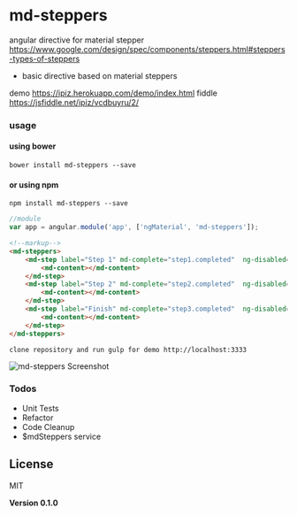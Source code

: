 # md-steppers
angular directive for material stepper
https://www.google.com/design/spec/components/steppers.html#steppers-types-of-steppers

  - basic directive based on material steppers

demo https://ipiz.herokuapp.com/demo/index.html
fiddle https://jsfiddle.net/ipiz/vcdbuyru/2/

### usage
####  using bower
```shell
bower install md-steppers --save
```
#### or using npm
```shell
npm install md-steppers --save
```
```javascript
//module
var app = angular.module('app', ['ngMaterial', 'md-steppers']);
```
```html
<!--markup-->
<md-steppers>
    <md-step label="Step 1" md-complete="step1.completed"  ng-disabled="step1.disabled">
        <md-content></md-content>
    </md-step>
    <md-step label="Step 2" md-complete="step2.completed"  ng-disabled="step2.disabled">
        <md-content></md-content>
    </md-step>
    <md-step label="Finish" md-complete="step3.completed"  ng-disabled="step3.disabled">
        <md-content></md-content>
    </md-step>
</md-steppers>
```

```
clone repository and run gulp for demo http://localhost:3333
```

![md-steppers Screenshot](https://raw.githubusercontent.com/ipiz/md-steppers/master/md-steppers.png "md-steppers Screenshot")

### Todos

 - Unit Tests
 - Refactor
 - Code Cleanup
 - $mdSteppers service

License
----

MIT


**Version 0.1.0**
